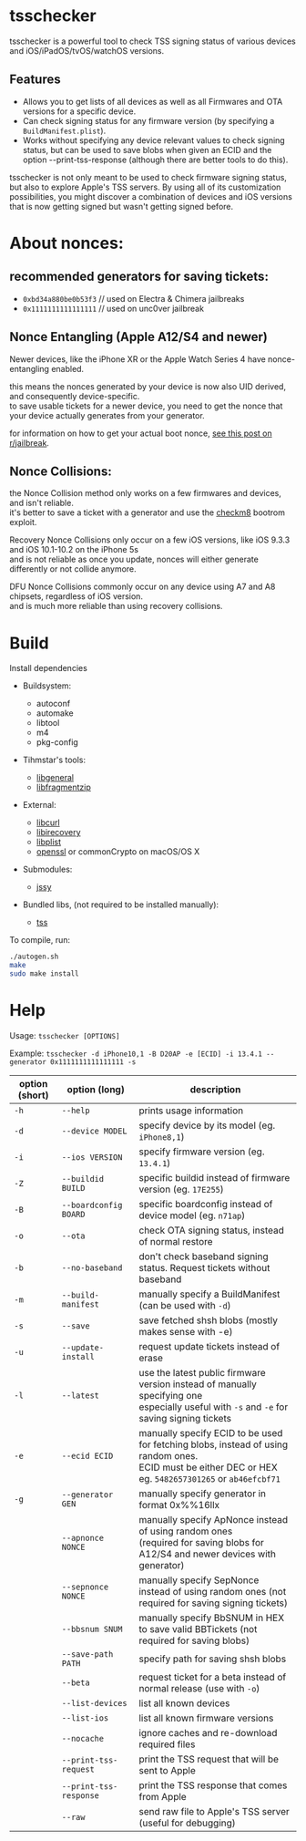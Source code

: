 # tsschecker  
tsschecker is a powerful tool to check TSS signing status of various devices and iOS/iPadOS/tvOS/watchOS versions.

## Features  
* Allows you to get lists of all devices as well as all Firmwares and OTA versions for a specific device.
* Can check signing status for any firmware version (by specifying a `BuildManifest.plist`).
* Works without specifying any device relevant values to check signing status, but can be used to save blobs when given an ECID and the option --print-tss-response (although there are better tools to do this).

tsschecker is not only meant to be used to check firmware signing status, but also to explore Apple's TSS servers.
By using all of its customization possibilities, you might discover a combination of devices and iOS versions that is now getting signed but wasn't getting signed before. 

# About nonces:
## recommended generators for saving tickets:
* `0xbd34a880be0b53f3` // used on Electra & Chimera jailbreaks
* `0x1111111111111111` // used on unc0ver jailbreak

## Nonce Entangling (Apple A12/S4 and newer)
Newer devices, like the iPhone XR or the Apple Watch Series 4 have nonce-entangling enabled.

this means the nonces generated by your device is now also UID derived, and consequently device-specific.<br>to save usable tickets for a newer device, you need to get the nonce that your device actually generates from your generator.

for information on how to get your actual boot nonce, [see this post on r/jailbreak](https://www.reddit.com/r/jailbreak/comments/cssh8f/tutorial_easiest_way_to_save_blobs_on_a12/).

## Nonce Collisions:

the Nonce Collision method only works on a few firmwares and devices, and isn't reliable.<br>it's better to save a ticket with a generator and use the [checkm8](https://github.com/axi0mx/ipwndfu) bootrom exploit.

Recovery Nonce Collisions only occur on a few iOS versions, like iOS 9.3.3 and iOS 10.1-10.2 on the iPhone 5s<br>and is not reliable as once you update, nonces will either generate differently or not collide anymore.

DFU Nonce Collisions commonly occur on any device using A7 and A8 chipsets, regardless of iOS version.<br>and is much more reliable than using recovery collisions.

# Build
Install dependencies

* Buildsystem:
  * autoconf
  * automake
  * libtool
  * m4
  * pkg-config

* Tihmstar's tools:
  * [libgeneral](https://github.com/tihmstar/libgeneral)
  * [libfragmentzip](https://github.com/tihmstar/libfragmentzip)

* External:
  * [libcurl](https://curl.haxx.se/libcurl/)
  * [libirecovery](https://github.com/libimobiledevice/libirecovery)
  * [libplist](https://github.com/libimobiledevice/libplist)
  * [openssl](https://www.openssl.org/) or commonCrypto on macOS/OS X
  
* Submodules:
  * [jssy](https://github.com/tihmstar/jssy)
  
* Bundled libs, (not required to be installed manually):
  * [tss](https://github.com/libimobiledevice)

To compile, run:

```bash
./autogen.sh
make
sudo make install
```

# Help  
Usage: `tsschecker [OPTIONS]`

Example: `tsschecker -d iPhone10,1 -B D20AP -e [ECID] -i 13.4.1 --generator 0x1111111111111111 -s`

| option (short) | option (long)             | description                                                                       |
|----------------|---------------------------|-----------------------------------------------------------------------------------|
|  `-h`          | `--help`                  | prints usage information                                                          |        
|  `-d`          | `--device MODEL`          | specify device by its model (eg. `iPhone8,1`)                                     |
|  `-i`          | `--ios VERSION`           | specify firmware version (eg. `13.4.1`)                                                 |
|  `-Z`	   | `--buildid BUILD `	| specific buildid instead of firmware version (eg. `17E255`)							               |
|  `-B` 	   | `--boardconfig BOARD `	   | specific boardconfig instead of device model (eg. `n71ap`)						             |
|  `-o`          | `--ota`	                 | check OTA signing status, instead of normal restore                               |
|  `-b`          | `--no-baseband`           | don't check baseband signing status. Request tickets without baseband            |
|  `-m`          | `--build-manifest`   | manually specify a BuildManifest (can be used with `-d`)                           | 
|  `-s`          | `--save`		     		       | save fetched shsh blobs (mostly makes sense with -e)                              |
|  `-u`          | `--update-install         `| request update tickets instead of erase                          |  
|  `-l`	   | `--latest`  				       | use the latest public firmware version instead of manually specifying one<br/>especially useful with `-s` and `-e` for saving signing tickets                                                                                              |
|  `-e`          | `--ecid ECID`	         | manually specify ECID to be used for fetching blobs, instead of using random ones.<br/>ECID must be either DEC or HEX eg. `5482657301265` or `ab46efcbf71`                                                          |
|  `-g`          | `--generator GEN`        | manually specify generator in format 0x%%16llx                                                                                                        |
|      			     | `--apnonce NONCE`   		   | manually specify ApNonce instead of using random ones<br/>(required for saving blobs for A12/S4 and newer devices with generator) |
|      			     | `--sepnonce NONCE`        | manually specify SepNonce instead of using random ones (not required for saving signing tickets) 		                                                                                                                                  |
|                           | `--bbsnum SNUM`        | manually specify BbSNUM in HEX to save valid BBTickets (not required for saving blobs)                                                                                                                                   |
|      			     | `--save-path PATH`        | specify path for saving shsh blobs 		 											 |
|                |`--beta`	             | request ticket for a beta instead of normal release (use with `-o`)                |
|                |`--list-devices`          | list all known devices                                                            |
|                |`--list-ios`	             | list all known firmware versions                                                       |
|                |`--nocache`       	     | ignore caches and re-download required files                                      |
|                |`--print-tss-request`      | print the TSS request that will be sent to Apple                                      |
|                |`--print-tss-response`     | print the TSS response that comes from Apple                                  |
|                |`--raw`     | send raw file to Apple's TSS server (useful for debugging)                                 |
